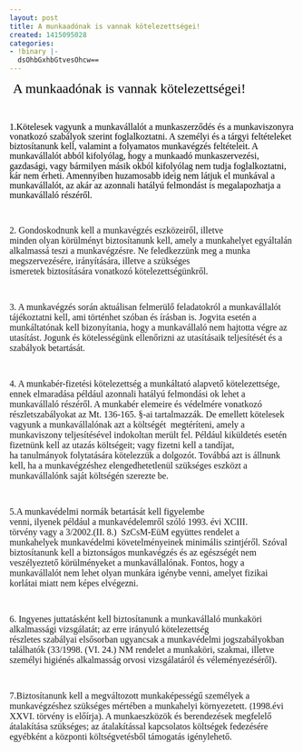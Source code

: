 ```yaml
---
layout: post
title: A munkaadónak is vannak kötelezettségei!
created: 1415095028
categories:
- !binary |-
  dsOhbGxhbGtvesOhcw==
---
```

<p><span style="font-family: 'Times New Roman','serif'; color: black; font-size: x-large;">&nbsp;A munkaadónak is vannak kötelezettségei!</span></p><p>&nbsp;</p><p><span style="font-size: 12.0pt; line-height: 107%; font-family: 'Times New Roman','serif'; mso-fareast-font-family: 'Times New Roman'; color: black; mso-themecolor: text1; mso-fareast-language: HU;">1.Kötelesek vagyunk&nbsp;a&nbsp;munkavállalót a&nbsp;munkaszerződés és&nbsp;a munkaviszonyra vonatkozó szabályok szerint foglalkoztatni. A személyi és a tárgyi feltételeket biztosítanunk kell, valamint a folyamatos munkavégzés feltételeit. A munkavállalót abból kifolyólag, hogy a munkaadó munkaszervezési, gazdasági, vagy bármilyen másik okból kifolyólag nem tudja foglalkoztatni, kár nem érheti. Amennyiben huzamosabb ideig nem&nbsp;látjuk el&nbsp;munkával&nbsp;a munkavállalót, az akár&nbsp;az&nbsp;azonnali&nbsp;hatályú felmondást is megalapozhatja a munkavállaló részéről.</span><span style="font-family: 'Times New Roman','serif'; color: black; mso-themecolor: text1;"></span></p><p>&nbsp;</p><p><span style="font-size: 12.0pt; font-family: 'Times New Roman','serif'; mso-fareast-font-family: 'Times New Roman'; mso-fareast-language: HU;">2. Gondoskodnunk kell a <span style="mso-bidi-font-weight: bold;">munkavégzés&nbsp;eszközei</span>ről, illetve minden&nbsp;olyan&nbsp;körülményt biztosítanunk kell, amely&nbsp;a munkahelyet&nbsp;egyáltalán&nbsp; alkalmassá&nbsp;teszi&nbsp;a munkavégzésre. Ne feledkezzünk meg a munka megszervezésére, irányítására, illetve&nbsp;a&nbsp;szükséges ismeretek&nbsp;biztosítására&nbsp;vonatkozó&nbsp;kötelezettségünkről.</span></p><p>&nbsp;</p><p><span style="font-size: 12.0pt; font-family: 'Times New Roman','serif'; mso-fareast-font-family: 'Times New Roman'; mso-fareast-language: HU;">3. A munkavégzés során <span style="mso-bidi-font-weight: bold;">aktuálisan felmerülő feladatok</span>ról a munkavállalót tájékoztatni kell, ami történhet szóban és írásban is. Jogvita esetén a munkáltatónak kell bizonyítania, hogy a munkavállaló nem hajtotta végre az utasítást. Jogunk és kötelességünk ellenőrizni az utasításaik teljesítését és a szabályok betartását.</span></p><p>&nbsp;</p><p><span style="font-size: 12.0pt; font-family: 'Times New Roman','serif'; mso-fareast-font-family: 'Times New Roman'; mso-fareast-language: HU;">4. A <span style="mso-bidi-font-weight: bold;">munkabér-fizetési kötelezettség</span> a munkáltató alapvető kötelezettsége, ennek elmaradása például azonnali hatályú felmondási ok lehet a munkavállaló részéről. A munkabér elemeire és védelmére vonatkozó részletszabályokat az Mt. 136-165. §-ai tartalmazzák.&nbsp;De emellett kötelesek vagyunk a munkavállalónak&nbsp;azt&nbsp;a&nbsp;költségét&nbsp; megtéríteni, amely a munkaviszony teljesítésével indokoltan merült fel. Például kiküldetés esetén fizetnünk kell&nbsp;az&nbsp;utazás költségeit;&nbsp;vagy fizetni kell a tandíjat, ha&nbsp;tanulmányok&nbsp;folytatására&nbsp;kötelezzük a dolgozót. Továbbá azt is állnunk kell, ha a munkavégzéshez elengedhetetlenül szükséges eszközt a munkavállalónk saját költségén szerezte be.</span></p><p>&nbsp;</p><p><span style="font-size: 12.0pt; font-family: 'Times New Roman','serif'; mso-fareast-font-family: 'Times New Roman'; mso-fareast-language: HU;">5.A munkavédelmi normák betartását kell figyelembe venni,&nbsp;ilyenek&nbsp;például&nbsp;a&nbsp;munkavédelemről&nbsp;szóló 1993.&nbsp;évi XCIII. törvény&nbsp;vagy a 3/2002.(II.&nbsp;8.)&nbsp; SzCsM-EüM&nbsp;együttes rendelet a munkahelyek&nbsp;munkavédelmi követelményeinek minimális szintjéről. Szóval biztosítanunk kell a biztonságos munkavégzés és az egészségét nem veszélyeztető körülményeket a munkavállalónak. Fontos, hogy a munkavállalót nem lehet olyan munkára igénybe venni, amelyet fizikai korlátai miatt nem képes elvégezni. </span></p><p>&nbsp;</p><p><span style="font-size: 12.0pt; font-family: 'Times New Roman','serif'; mso-fareast-font-family: 'Times New Roman'; mso-fareast-language: HU;">6. Ingyenes juttatásként kell&nbsp;biztosítanunk a<strong>&nbsp;</strong><span style="mso-bidi-font-weight: bold;">munkavállaló&nbsp;munkaköri alkalmassági vizsgálat</span>át; az&nbsp;erre&nbsp;irányuló&nbsp;kötelezettség részletes&nbsp;szabályai&nbsp;elsősorban&nbsp;ugyancsak a munkavédelmi jogszabályokban találhatók (33/1998. (VI. 24.) NM rendelet a munkaköri, szakmai, illetve személyi higiénés alkalmasság orvosi vizsgálatáról és véleményezéséről).</span></p><p>&nbsp;</p><p><span style="font-size: 12.0pt; font-family: 'Times New Roman','serif'; mso-fareast-font-family: 'Times New Roman'; mso-fareast-language: HU;">7.Biztosítanunk kell a megváltozott munkaképességű személyek a munkavégzéshez szükséges mértében a munkahelyi környezetett.</span> (<span style="font-size: 12.0pt; font-family: 'Times New Roman','serif'; mso-fareast-font-family: 'Times New Roman'; mso-fareast-language: HU;">1998.évi XXVI. törvény is előírja). A munkaeszközök és berendezések megfelelő átalakítása szükséges; az átalakítással kapcsolatos költségek fedezésére egyébként a központi költségvetésből támogatás igénylehető.</span></p><p>&nbsp;</p>
